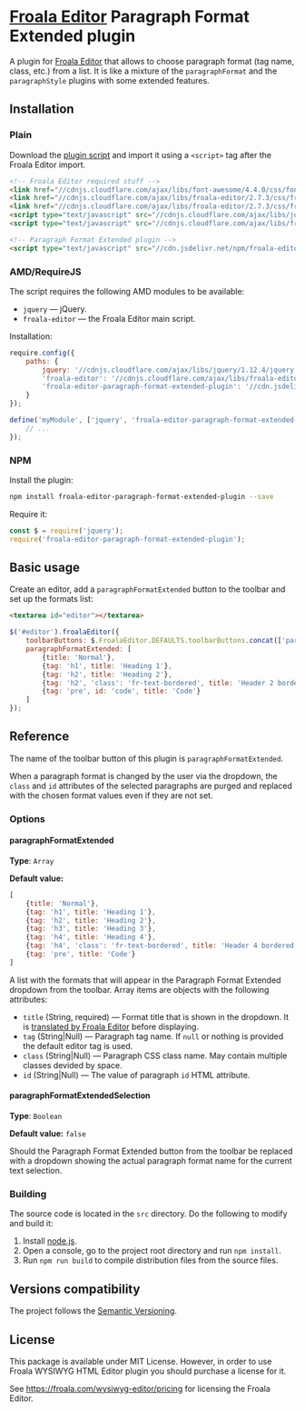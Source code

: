 # [Froala Editor](http://github.com/froala/wysiwyg-editor/) Paragraph Format Extended plugin

A plugin for [Froala Editor](https://www.froala.com/wysiwyg-editor/) that allows to choose paragraph format (tag name, 
class, etc.) from a list. It is like a mixture of the `paragraphFormat` and the `paragraphStyle` plugins with some 
extended features.


## Installation

### Plain

Download the [plugin script](https://github.com/FinesseRus/froala-editor-paragraph-format-extended-plugin/blob/master/dist/paragraph_format_extended.min.js)
and import it using a `<script>` tag after the Froala Editor import.

```html
<!-- Froala Editor required stuff -->
<link href="//cdnjs.cloudflare.com/ajax/libs/font-awesome/4.4.0/css/font-awesome.min.css" rel="stylesheet" type="text/css" />
<link href="//cdnjs.cloudflare.com/ajax/libs/froala-editor/2.7.3/css/froala_editor.css" rel="stylesheet" type="text/css" />
<link href="//cdnjs.cloudflare.com/ajax/libs/froala-editor/2.7.3/css/froala_style.css" rel="stylesheet" type="text/css" />
<script type="text/javascript" src="//cdnjs.cloudflare.com/ajax/libs/jquery/1.12.4/jquery.min.js"></script>
<script type="text/javascript" src="//cdnjs.cloudflare.com/ajax/libs/froala-editor/2.7.3/js/froala_editor.min.js"></script>

<!-- Paragraph Format Extended plugin -->
<script type="text/javascript" src="//cdn.jsdelivr.net/npm/froala-editor-paragraph-format-extended-plugin@0.0.1/dist/paragraph_format_extended.min.js"></script>
```

### AMD/RequireJS

The script requires the following AMD modules to be available:

* `jquery` — jQuery.
* `froala-editor` — the Froala Editor main script.

Installation:

```js
require.config({
    paths: {
        jquery: '//cdnjs.cloudflare.com/ajax/libs/jquery/1.12.4/jquery.min',
        'froala-editor': '//cdnjs.cloudflare.com/ajax/libs/froala-editor/2.7.3/js/froala_editor.min',
        'froala-editor-paragraph-format-extended-plugin': '//cdn.jsdelivr.net/npm/froala-editor-paragraph-format-extended-plugin@0.0.1/dist/paragraph_format_extended.min'
    }
});

define('myModule', ['jquery', 'froala-editor-paragraph-format-extended-plugin'], function ($) {
    // ...
});
``` 

### NPM

Install the plugin:

```bash
npm install froala-editor-paragraph-format-extended-plugin --save
```

Require it:

```js
const $ = require('jquery');
require('froala-editor-paragraph-format-extended-plugin');
```

## Basic usage

Create an editor, add a `paragraphFormatExtended` button to the toolbar and set up the formats list:

```html
<textarea id="editor"></textarea>
```
```js
$('#editor').froalaEditor({
	toolbarButtons: $.FroalaEditor.DEFAULTS.toolbarButtons.concat(['paragraphFormatExtended']),
	paragraphFormatExtended: [
		{title: 'Normal'},
		{tag: 'h1', title: 'Heading 1'},
		{tag: 'h2', title: 'Heading 2'},
		{tag: 'h2', 'class': 'fr-text-bordered', title: 'Header 2 bordered'},
		{tag: 'pre', id: 'code', title: 'Code'}
	]
});
```

## Reference

The name of the toolbar button of this plugin is `paragraphFormatExtended`.

When a paragraph format is changed by the user via the dropdown, the `class` and `id` attributes of the selected 
paragraphs are purged and replaced with the chosen format values even if they are not set.

### Options

#### paragraphFormatExtended

**Type**: `Array`

**Default value:**

```js
[
    {title: 'Normal'},
    {tag: 'h1', title: 'Heading 1'},
    {tag: 'h2', title: 'Heading 2'},
    {tag: 'h3', title: 'Heading 3'},
    {tag: 'h4', title: 'Heading 4'},
    {tag: 'h4', 'class': 'fr-text-bordered', title: 'Header 4 bordered'},
    {tag: 'pre', title: 'Code'}
]
```

A list with the formats that will appear in the Paragraph Format Extended dropdown from the toolbar. Array items are 
objects with the following attributes:

* `title` (String, required) — Format title that is shown in the dropdown. It is [translated by Froala Editor](https://www.froala.com/wysiwyg-editor/docs/methods#language.translate) before displaying.
* `tag` (String|Null) — Paragraph tag name. If `null` or nothing is provided the default editor tag is used.
* `class` (String|Null) — Paragraph CSS class name. May contain multiple classes devided by space.
* `id` (String|Null) — The value of paragraph `id` HTML attribute.

#### paragraphFormatExtendedSelection

**Type**: `Boolean`

**Default value:** `false`

Should the Paragraph Format Extended button from the toolbar be replaced with a dropdown showing the actual paragraph format name for the current text selection.

### Building

The source code is located in the `src` directory. Do the following to modify and build it:

1. Install [node.js](https://nodejs.org/).
2. Open a console, go to the project root directory and run `npm install`.
3. Run `npm run build` to compile distribution files from the source files.


## Versions compatibility

The project follows the [Semantic Versioning](http://semver.org).


## License

This package is available under MIT License. However, in order to use Froala WYSIWYG HTML Editor plugin you should purchase a license for it.

See https://froala.com/wysiwyg-editor/pricing for licensing the Froala Editor.
